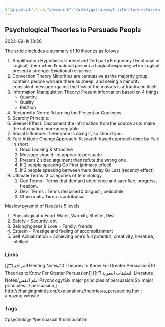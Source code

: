 ```yaml
---
{"dg-publish":true,"permalink":"/altelyqat-alemryt-literature-notes/elm-alnfs-psychology/psychological-theories-to-persuade/"}
---
```


## Psychological Theories to Persuade People

2022-09-10 18:28

The article includes a summary of 10 theories as follows

1) Amplification Hypothesis
	Understand 2nd party Frequency (Emotional or Logical); then when Emotional present a Logical response; when Logical present a stronger Emotional response.
2) Conversion Theory
	Minorities are persuasive as the majority group contains people who are there as sheep, and seeing a minority consistent message against the flow of the masses is attractive in itself.
3) Information Manipulation Theory: Present information based on 4 things 
	- Quantity
	- Quality
	- Relation
4) Reciprocity Norm: Returning the Present or Goodness
5) Scarcity Principle:
6) Sleeper Effect:
	Disconnect the information from the source as to make the information more acceptable
7) Social Influence: If everyone is doing it, so should you.
8) Yale Attitude Change Approach: Research based approach done by Yale in short
	1) Good Looking & Attractive
	2) Message should not appear to persuade
	3) Present 2 sided argument then refute the wrong one
	4) If 2 people speaking Go First (primacy effect)
	5) If 2 people speaking between them delay Go Last (recency effect)
9) Ultimate Terms: 3 categories of terminology 
	1) God Terms : Terms that demand obedience and sacrifice; progress, freedom.
	2) Devil Terms : Terms despised & disgust ; pedophile.
	3) Charismatic Terms: contribution.

Maslow pyramid of Needs is 5 levels

1) Physiological = Food, Water, Warmth, Shelter, Rest
2) Safety = Security, etc.
3) Belongingness & Love = Family, friends
4) Esteem = Prestige and feeling of accomplishment
5) Self Actualization = Achieving one's full potential, creativity, literature, intellect.

### Links
[[🗂️ المراجع Fleeting Notes/10 Theories to Know For Greater Persuasion\|10 Theories to Know For Greater Persuasion]]
[[🗂️ التعليقات العمرية Literature Notes/علم النفس Psychology/Six major principles of persuasion\|Six major principles of persuasion]]
http://changingminds.org/explanations/theories/a_persuading.htm ; amazing website

### Tags
#psychology  #persuasion #manipulation 

